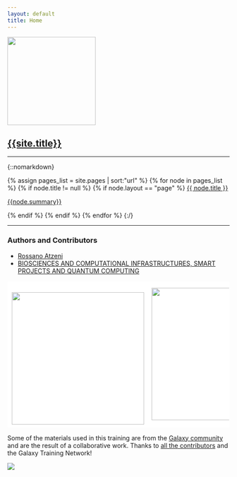 ```yaml
---
layout: default
title: Home
---
```


<a href="https://www.crs4.it/" target="_blank"><img src="{{site.url}}/images/CRS4-logo.png" width="200"></a>
## [{{site.title}}]({{site.url}})

---

{::nomarkdown}

{% assign pages_list = site.pages | sort:"url" %}
    {% for node in pages_list %}
      {% if node.title != null %}
        {% if node.layout == "page" %}
          <a class="sidebar-nav-item{% if page.url == node.url %} active{% endif %}" href="{{site.url}}{{ node.url }}">{{ node.title }}
          <p class="note">{{node.summary}}</p></a>
        {% endif %}
      {% endif %}
    {% endfor %}
{:/}

--- 

### Authors and Contributors

 * [Rossano Atzeni](http://www.crs4.it/peopledetails/357/rossano-atzeni)
 * [BIOSCIENCES AND COMPUTATIONAL INFRASTRUCTURES, SMART PROJECTS AND QUANTUM COMPUTING](https://www.crs4.it/research/bcqc/)

<table style="border:1px solid white;">
<tr>
<td style="background-color:white; border:1px solid white;">
<br>
<a href="https://next.crs4.it/" target="_blank"><img src="{{site.url}}/images/CRS4-NEXT-logo.png" width="300"></a>
</td>
<td style="background-color:white; border:1px solid white;">
<a href="https://next.crs4.it/" target="_blank"><img src="{{site.url}}/images/CRS4-HPC-logo.png" width="300"></a>
</td>
</tr>
</table>

Some of the materials used in this training are from the 
[Galaxy community](https://github.com/galaxyproject/training-material) and are the result of a collaborative work. 
Thanks to [all the contributors](https://github.com/galaxyproject/training-material/graphs/contributors) 
and the Galaxy Training Network!

![]({{site.url}}/images/GTN.png)